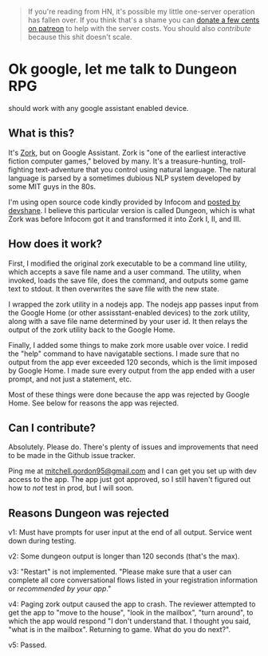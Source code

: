 > If you're reading from HN, it's possible my little one-server operation has fallen over. If you think that's a shame you can 
[donate a few cents on patreon](https://www.patreon.com/bePatron?u=2578801) to help with the server costs. You should also *contribute* because this shit doesn't scale.

# Ok google, let me talk to Dungeon RPG
should work with any google assistant enabled device.

## What is this?
It's [Zork](https://en.wikipedia.org/wiki/Zork), but on Google Assistant. Zork is "one of the earliest interactive fiction computer games," beloved by many. It's a treasure-hunting, troll-fighting text-adventure that you control using natural language. The natural language is parsed by a sometimes dubious NLP system developed by some MIT guys in the 80s. 

I'm using open source code kindly provided by Infocom and [posted by devshane](https://github.com/devshane/zork). I believe this particular version is called Dungeon, which is what Zork was before Infocom got it and transformed it into Zork I, II, and III. 

## How does it work?
First, I modified the original zork executable  to be a command line utility, which accepts a save file name and a user command. The utility, when invoked, loads the save file, does the command, and outputs some game text to stdout. It then overwrites the save file with the new state.

I wrapped the zork utility in a nodejs app. The nodejs app passes input from the Google Home (or other assisstant-enabled devices) to the zork utility, along with a save file name determined by your user id. It then relays the output of the zork utility back to the Google Home.

Finally, I added some things to make zork more usable over voice. I redid the "help" command to have navigatable sections. I made sure that no output from the app ever exceeded 120 seconds, which is the limit imposed by Google Home. I made sure every output from the app ended with a user prompt, and not just a statement, etc.

Most of these things were done because the app was rejected by Google Home. See below for reasons the app was rejected.

## Can I contribute?

Absolutely. Please do. There's plenty of issues and improvements that need to be made in the Github issue tracker. 

Ping me at mitchell.gordon95@gmail.com and I can get you set up with dev access to the app. The app just got approved, so I still haven't figured out how to *not* test in prod, but I will soon.

## Reasons Dungeon was rejected

v1:
Must have prompts for user input at the end of all output. Service went down during testing.

v2:
Some dungeon output is longer than 120 seconds (that's the max).

v3:
"Restart" is not implemented. "Please make sure that a user can complete all core conversational flows listed in your registration information or *recommended by your app*."

v4:
Paging zork output caused the app to crash.
The reviewer attempted to get the app to "move to the house", "look in the mailbox", "turn around", to which the app would respond "I don't understand that. I thought you said, "what is in the mailbox". Returning to game. What do you do next?".

v5: Passed.
